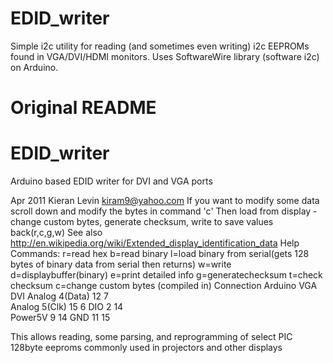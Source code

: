 # EDID_writer

Simple i2c utility for reading (and sometimes even writing) i2c EEPROMs found
in VGA/DVI/HDMI monitors. Uses SoftwareWire library (software i2c) on Arduino.

# Original README

EDID_writer
===========

Arduino based EDID writer for DVI and VGA ports

Apr 2011 Kieran Levin kiram9@yahoo.com 
If you want to modify some data scroll down and modify the bytes in command 'c'
Then load from display - change custom bytes, generate checksum, write to save values back(r,c,g,w)
See also http://en.wikipedia.org/wiki/Extended_display_identification_data
Help Commands:
  r=read hex
  b=read binary
  l=load binary from serial(gets 128 bytes of binary data from serial then returns)
  w=write
  d=displaybuffer(binary)
  e=print detailed info
  g=generatechecksum
  t=check checksum
  c=change custom bytes (compiled in)
Connection 
Arduino         VGA   DVI
Analog 4(Data)  12    7  
Analog 5(Clk)   15    6
DIO 2           14          
Power5V         9      14
GND             11     15

This allows reading, some parsing, and reprogramming of select PIC 128byte eeproms commonly used in projectors and other displays
